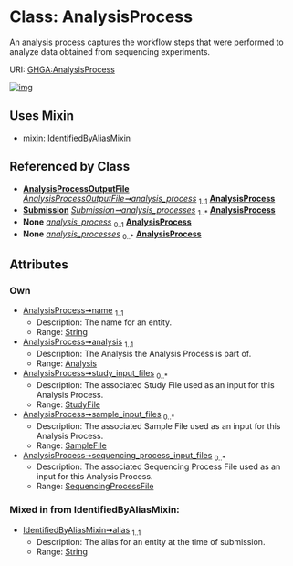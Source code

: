 
# Class: AnalysisProcess


An analysis process captures the workflow steps that were performed to analyze data obtained from sequencing experiments.

URI: [GHGA:AnalysisProcess](https://w3id.org/GHGA/AnalysisProcess)


[![img](https://yuml.me/diagram/nofunky;dir:TB/class/[Submission],[StudyFile],[SequencingProcessFile],[SampleFile],[IdentifiedByAliasMixin],[AnalysisProcessOutputFile],[SequencingProcessFile]<sequencing_process_input_files%200..*-%20[AnalysisProcess&#124;name:string;alias:string],[SampleFile]<sample_input_files%200..*-%20[AnalysisProcess],[StudyFile]<study_input_files%200..*-%20[AnalysisProcess],[Analysis]<analysis%201..1-%20[AnalysisProcess],[AnalysisProcessOutputFile]-%20analysis_process%201..1>[AnalysisProcess],[Submission]++-%20analysis_processes%201..*>[AnalysisProcess],[AnalysisProcessOutputFile]-%20analysis_process(i)%200..1>[AnalysisProcess],[Submission]-%20analysis_processes(i)%200..*>[AnalysisProcess],[AnalysisProcess]uses%20-.->[IdentifiedByAliasMixin],[Analysis])](https://yuml.me/diagram/nofunky;dir:TB/class/[Submission],[StudyFile],[SequencingProcessFile],[SampleFile],[IdentifiedByAliasMixin],[AnalysisProcessOutputFile],[SequencingProcessFile]<sequencing_process_input_files%200..*-%20[AnalysisProcess&#124;name:string;alias:string],[SampleFile]<sample_input_files%200..*-%20[AnalysisProcess],[StudyFile]<study_input_files%200..*-%20[AnalysisProcess],[Analysis]<analysis%201..1-%20[AnalysisProcess],[AnalysisProcessOutputFile]-%20analysis_process%201..1>[AnalysisProcess],[Submission]++-%20analysis_processes%201..*>[AnalysisProcess],[AnalysisProcessOutputFile]-%20analysis_process(i)%200..1>[AnalysisProcess],[Submission]-%20analysis_processes(i)%200..*>[AnalysisProcess],[AnalysisProcess]uses%20-.->[IdentifiedByAliasMixin],[Analysis])

## Uses Mixin

 *  mixin: [IdentifiedByAliasMixin](IdentifiedByAliasMixin.md)

## Referenced by Class

 *  **[AnalysisProcessOutputFile](AnalysisProcessOutputFile.md)** *[AnalysisProcessOutputFile➞analysis_process](AnalysisProcessOutputFile_analysis_process.md)*  <sub>1..1</sub>  **[AnalysisProcess](AnalysisProcess.md)**
 *  **[Submission](Submission.md)** *[Submission➞analysis_processes](Submission_analysis_processes.md)*  <sub>1..\*</sub>  **[AnalysisProcess](AnalysisProcess.md)**
 *  **None** *[analysis_process](analysis_process.md)*  <sub>0..1</sub>  **[AnalysisProcess](AnalysisProcess.md)**
 *  **None** *[analysis_processes](analysis_processes.md)*  <sub>0..\*</sub>  **[AnalysisProcess](AnalysisProcess.md)**

## Attributes


### Own

 * [AnalysisProcess➞name](AnalysisProcess_name.md)  <sub>1..1</sub>
     * Description: The name for an entity.
     * Range: [String](types/String.md)
 * [AnalysisProcess➞analysis](AnalysisProcess_analysis.md)  <sub>1..1</sub>
     * Description: The Analysis the Analysis Process is part of.
     * Range: [Analysis](Analysis.md)
 * [AnalysisProcess➞study_input_files](AnalysisProcess_study_input_files.md)  <sub>0..\*</sub>
     * Description: The associated Study File used as an input for this Analysis Process.
     * Range: [StudyFile](StudyFile.md)
 * [AnalysisProcess➞sample_input_files](AnalysisProcess_sample_input_files.md)  <sub>0..\*</sub>
     * Description: The associated Sample File used as an input for this Analysis Process.
     * Range: [SampleFile](SampleFile.md)
 * [AnalysisProcess➞sequencing_process_input_files](AnalysisProcess_sequencing_process_input_files.md)  <sub>0..\*</sub>
     * Description: The associated Sequencing Process File used as an input for this Analysis Process.
     * Range: [SequencingProcessFile](SequencingProcessFile.md)

### Mixed in from IdentifiedByAliasMixin:

 * [IdentifiedByAliasMixin➞alias](IdentifiedByAliasMixin_alias.md)  <sub>1..1</sub>
     * Description: The alias for an entity at the time of submission.
     * Range: [String](types/String.md)
